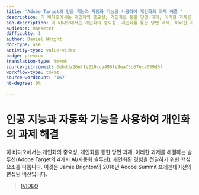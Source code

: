 ```yaml
---
title: 'Adobe Target의 인공 지능과 자동화 기능을 사용하여 개인화의 과제 해결 '
description: 이 비디오에서는 개인화의 중요성, 개인화를 통한 당면 과제, 이러한 과제를 해결하는 솔루션(Adobe Target의 4가지 AI/자동화 솔루션), 개인화된 경험을 전달하기 위한 핵심 요소를 다룹니다. 이것은 Jamie Brighton의 2018년 Adobe Summit 프레젠테이션의 편집된 버전입니다.
seo-description: 이 비디오에서는 개인화의 중요성, 개인화를 통한 당면 과제, 이러한 과제를 해결하는 솔루션(Adobe Target의 4가지 AI/자동화 솔루션), 개인화된 경험을 전달하기 위한 핵심 요소를 다룹니다. 이것은 Jamie Brighton의 2018년 Adobe Summit 프레젠테이션의 편집된 버전입니다.
audience: marketer
difficulty: 1
author: Daniel Wright
doc-type: use
activity-type: value-video
badge: premium
translation-type: tm+mt
source-git-commit: 6ebdda26ef1e210cca495fe9ea73c67eca039d6f
workflow-type: tm+mt
source-wordcount: '167'
ht-degree: 0%

---
```



# 인공 지능과 자동화 기능을 사용하여 개인화의 과제 해결

이 비디오에서는 개인화의 중요성, 개인화를 통한 당면 과제, 이러한 과제를 해결하는 솔루션(Adobe Target의 4가지 AI/자동화 솔루션), 개인화된 경험을 전달하기 위한 핵심 요소를 다룹니다. 이것은 Jamie Brighton의 2018년 Adobe Summit 프레젠테이션의 편집된 버전입니다.

>[!VIDEO](https://video.tv.adobe.com/v/25440/?quality=12)